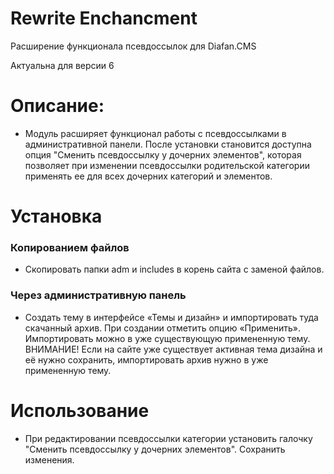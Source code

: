 # Rewrite Enchancment
Расширение функционала псевдоссылок для Diafan.CMS

Актуальна для версии 6

# Описание:

- Модуль расширяет функционал работы с псевдоссылками в административной панели. После установки становится доступна опция "Сменить псевдоссылку у дочерних элементов", которая позволяет при изменении псевдоссылки родительской категории применять ее для всех дочерних категорий и элементов.

# Установка
### Копированием файлов
- Скопировать папки adm и includes в корень сайта с заменой файлов.

### Через административную панель
- Создать тему в интерфейсе «Темы и дизайн» и импортировать туда скачанный архив. При создании отметить опцию «Применить». Импортировать можно в уже существующую примененную тему. ВНИМАНИЕ! Если на сайте уже существует активная тема дизайна и её нужно сохранить, импортировать архив нужно в уже примененную тему.

# Использование

- При редактировании псевдоссылки категории установить галочку "Сменить псевдоссылку у дочерних элементов". Сохранить изменения.

